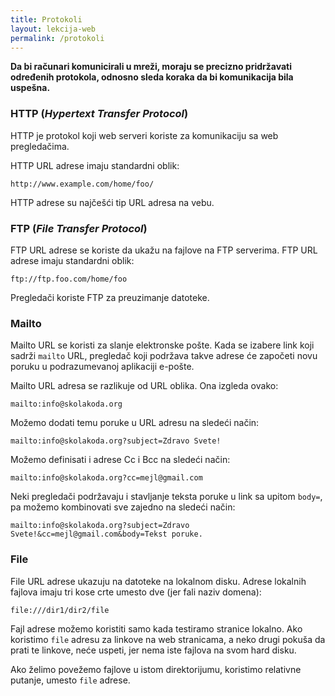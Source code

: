 ```yaml
---
title: Protokoli
layout: lekcija-web
permalink: /protokoli
---
```


**Da bi računari komunicirali u mreži, moraju se precizno pridržavati određenih protokola, odnosno sleda koraka da bi komunikacija bila uspešna.**

### HTTP (*Hypertext Transfer Protocol*)

HTTP je protokol koji web serveri koriste za komunikaciju sa web pregledačima.

HTTP URL adrese imaju standardni oblik:

```
http://www.example.com/home/foo/
```

HTTP adrese su najčešći tip URL adresa na vebu. 

### FTP (*File Transfer Protocol*)

FTP URL adrese se koriste da ukažu na fajlove na FTP serverima. FTP URL adrese imaju standardni oblik:

```
ftp://ftp.foo.com/home/foo
```

Pregledači koriste FTP za preuzimanje datoteke.

### Mailto

Mailto URL se koristi za slanje elektronske pošte. Kada se izabere link koji sadrži `mailto` URL, pregledač koji podržava takve adrese će započeti novu poruku u podrazumevanoj aplikaciji e-pošte. 

Mailto URL adresa se razlikuje od URL oblika. Ona izgleda ovako:

```
mailto:info@skolakoda.org
```

Možemo dodati temu poruke u URL adresu na sledeći način:

```
mailto:info@skolakoda.org?subject=Zdravo Svete!
```

Možemo definisati i adrese Cc i Bcc na sledeći način:

```
mailto:info@skolakoda.org?cc=mejl@gmail.com
```

Neki pregledači podržavaju i stavljanje teksta poruke u link sa upitom `body=`, pa možemo kombinovati sve zajedno na sledeći način:

```
mailto:info@skolakoda.org?subject=Zdravo Svete!&cc=mejl@gmail.com&body=Tekst poruke.
```

### File

File URL adrese ukazuju na datoteke na lokalnom disku. Adrese lokalnih fajlova imaju tri kose crte umesto dve (jer fali naziv domena):

```
file:///dir1/dir2/file
```

Fajl adrese možemo koristiti samo kada testiramo stranice lokalno. Ako koristimo `file` adresu za linkove na web stranicama, a neko drugi pokuša da prati te linkove, neće uspeti, jer nema iste fajlova na svom hard disku.

Ako želimo povežemo fajlove u istom direktorijumu, koristimo relativne putanje, umesto `file` adrese.
